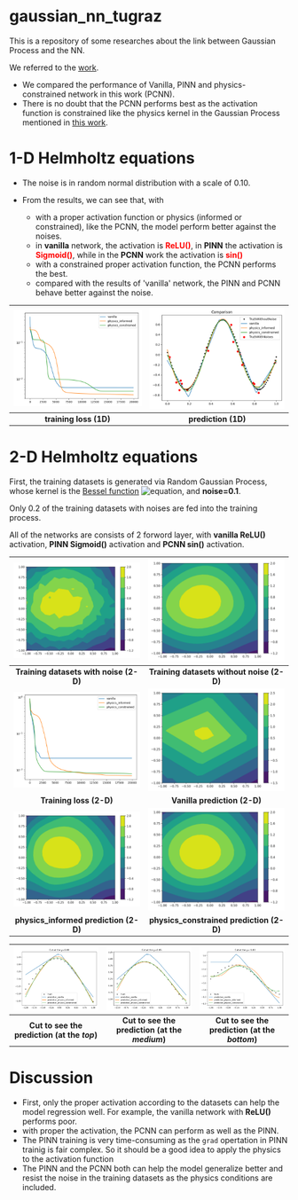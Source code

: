 # gaussian_nn_tugraz
This is a repository of some researches about the link between Gaussian Process and the NN.

We referred to the [work](https://arxiv.org/abs/2209.12737).

- We compared the performance of Vanilla, PINN and physics-constrained network in this work (PCNN).
- There is no doubt that the PCNN performs best as the activation function is constrained like the physics kernel 
in the Gaussian Process mentioned in [this work](https://arxiv.org/pdf/1905.07907.pdf).

# 1-D Helmholtz equations
- The noise is in random normal distribution with a scale of 0.10.

- From the results, we can see that, with 
    - with a proper activation function or physics (informed or constrained), like the PCNN, the model perform
better against the noises.
    - in **vanilla** network, the activation is <span style="color:red">**ReLU()**</span>, 
  in **PINN** the activation is <span style="color:red">**Sigmoid()**</span>, while in the
  **PCNN** work the activation is <span style="color:red">**sin()**</span>
    - with a constrained proper activation function, the PCNN performs the best.
    - compared with the results of 'vanilla' network, the PINN and PCNN behave better against the noise.
    
| ![space-1.jpg](./figs/loss_train.png) | ![space-1.jpg](./figs/prediction.png) |
|:--:| :--:| 
| **training loss (1D)** |**prediction (1D)**|


# 2-D Helmholtz equations
First, the training datasets is generated via Random Gaussian Process, whose kernel is the [Bessel function](https://en.wikipedia.org/wiki/Bessel_function)
![equation](https://latex.codecogs.com/svg.image?J_0(k\|\mathbf{x}&space;-\mathbf{x}'&space;\|)), and **noise=0.1**.

Only 0.2 of the training datasets with noises are fed into the training process.

All of the networks are consists of 2 forword layer, with **vanilla ReLU()** activation, **PINN Sigmoid()** activation 
and **PCNN 
sin()** activation.

    
| ![space-1.jpg](./helmholtz_2d/xy_data/contourf_helmholtz_noise.png) | ![space-1.jpg](./helmholtz_2d/xy_data/contourf_helmholtz_Truth.png) |
|:--:| :--:| 
| **Training datasets with noise (2-D)** |**Training datasets without noise (2-D)**|
| ![space-1.jpg](./helmholtz_2d/xy_data/training_loss.png) | ![space-1.jpg](./helmholtz_2d/xy_data/vanilla.png) |
| **Training loss (2-D)** |**Vanilla prediction (2-D)**|
| ![space-1.jpg](./helmholtz_2d/xy_data/physics_informed.png) | ![space-1.jpg](./helmholtz_2d/xy_data/physics_constrained.png) |
| **physics_informed prediction (2-D)** |**physics_constrained prediction (2-D)**|


| ![space-1.jpg](./helmholtz_2d/xy_data/error_cut_1.00.png) | ![space-1.jpg](./helmholtz_2d/xy_data/error_cut_0.05.png) | ![](./helmholtz_2d/xy_data/error_cut_-1.00.png)|
|:--:| :--:| :--:| 
| **Cut to see the prediction (at the *top*)** |**Cut to see the prediction (at the *medium*)**|**Cut to see the prediction (at the *bottom*)**|


# Discussion
- First, only the proper activation according to the datasets can help the model regression well. For example, the
vanilla network with **ReLU()** performs poor.
- with proper the activation, the PCNN can perform as well as the PINN. 
- The PINN training is very time-consuming as the `grad` opertation in PINN trainig is fair complex. 
So it should be a good idea to apply the physics to the activation function 
- The PINN and the PCNN both can help the model generalize better and resist the noise in the training datasets as the 
physics conditions are included.








